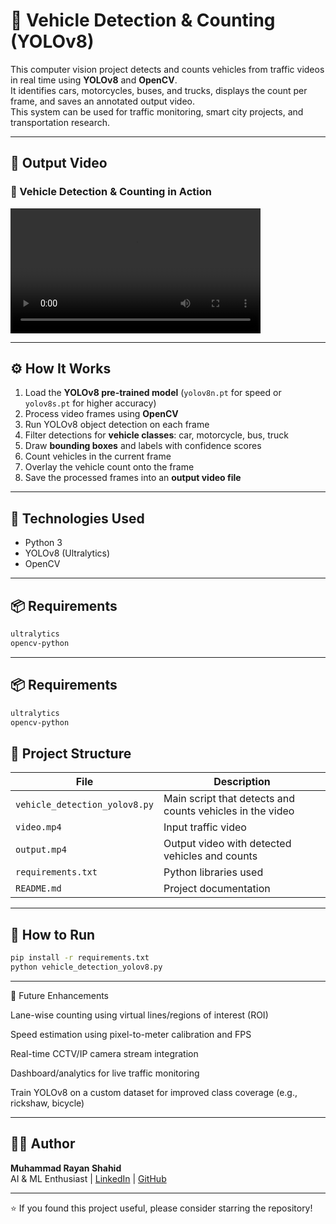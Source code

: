 # 🚗 Vehicle Detection & Counting (YOLOv8)

This computer vision project detects and counts vehicles from traffic videos in real time using **YOLOv8** and **OpenCV**.  
It identifies cars, motorcycles, buses, and trucks, displays the count per frame, and saves an annotated output video.  
This system can be used for traffic monitoring, smart city projects, and transportation research.

---

## 🎥 Output Video

### 🔸 Vehicle Detection & Counting in Action  
<video src="https://github.com/user-attachments/assets/4d04faae-14f2-4686-a422-8655daefa207" width="400" controls></video>

---

## ⚙️ How It Works

1. Load the **YOLOv8 pre-trained model** (`yolov8n.pt` for speed or `yolov8s.pt` for higher accuracy)
2. Process video frames using **OpenCV**
3. Run YOLOv8 object detection on each frame
4. Filter detections for **vehicle classes**: car, motorcycle, bus, truck
5. Draw **bounding boxes** and labels with confidence scores
6. Count vehicles in the current frame
7. Overlay the vehicle count onto the frame
8. Save the processed frames into an **output video file**

---

## 🧠 Technologies Used

- Python 3
- YOLOv8 (Ultralytics)
- OpenCV

---

## 📦 Requirements

```bash
ultralytics
opencv-python
```

---

## 📦 Requirements

```bash
ultralytics
opencv-python
```

## 📁 Project Structure

| File                          | Description                                               |
|-------------------------------|-----------------------------------------------------------|
| `vehicle_detection_yolov8.py` | Main script that detects and counts vehicles in the video |
| `video.mp4`                   | Input traffic video                                       |
| `output.mp4`                  | Output video with detected vehicles and counts            |
| `requirements.txt`            | Python libraries used                                     |
| `README.md`                   | Project documentation                                     |

---

## 🚀 How to Run

```bash
pip install -r requirements.txt
python vehicle_detection_yolov8.py
```

---

🔭 Future Enhancements

Lane-wise counting using virtual lines/regions of interest (ROI)

Speed estimation using pixel-to-meter calibration and FPS

Real-time CCTV/IP camera stream integration

Dashboard/analytics for live traffic monitoring

Train YOLOv8 on a custom dataset for improved class coverage (e.g., rickshaw, bicycle)

---

## 👨‍💻 Author

**Muhammad Rayan Shahid**  
AI & ML Enthusiast | [LinkedIn](https://www.linkedin.com/in/muhammadrayanshahid/) | [GitHub](https://github.com/RayanAIX)

---

⭐ If you found this project useful, please consider starring the repository!
